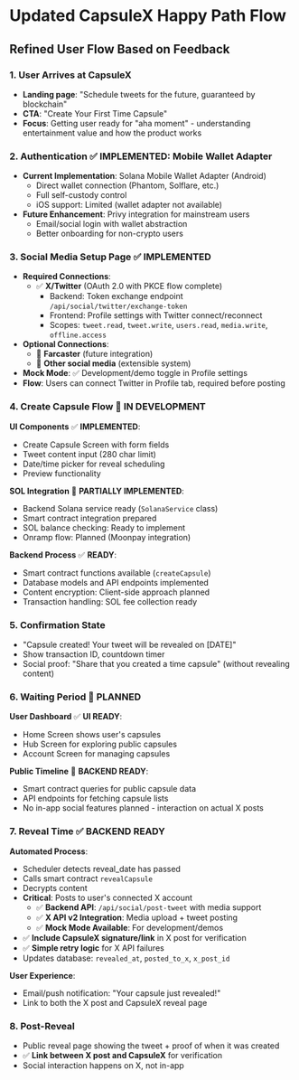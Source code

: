 # Updated CapsuleX Happy Path Flow

## Refined User Flow Based on Feedback

### 1. **User Arrives at CapsuleX**
- **Landing page**: "Schedule tweets for the future, guaranteed by blockchain"
- **CTA**: "Create Your First Time Capsule"
- **Focus**: Getting user ready for "aha moment" - understanding entertainment value and how the product works

### 2. **Authentication** ✅ **IMPLEMENTED: Mobile Wallet Adapter**
- **Current Implementation**: Solana Mobile Wallet Adapter (Android)
  - Direct wallet connection (Phantom, Solflare, etc.)
  - Full self-custody control
  - iOS support: Limited (wallet adapter not available)
- **Future Enhancement**: Privy integration for mainstream users
  - Email/social login with wallet abstraction
  - Better onboarding for non-crypto users

### 3. **Social Media Setup Page** ✅ **IMPLEMENTED**
- **Required Connections**:
  - ✅ **X/Twitter** (OAuth 2.0 with PKCE flow complete)
    - Backend: Token exchange endpoint `/api/social/twitter/exchange-token`
    - Frontend: Profile settings with Twitter connect/reconnect
    - Scopes: `tweet.read`, `tweet.write`, `users.read`, `media.write`, `offline.access`
- **Optional Connections**:
  - 🔮 **Farcaster** (future integration)
  - 🔮 **Other social media** (extensible system)
- **Mock Mode**: ✅ Development/demo toggle in Profile settings
- **Flow**: Users can connect Twitter in Profile tab, required before posting

### 4. **Create Capsule Flow** 🚧 **IN DEVELOPMENT**
**UI Components** ✅ **IMPLEMENTED**:
- Create Capsule Screen with form fields
- Tweet content input (280 char limit)
- Date/time picker for reveal scheduling
- Preview functionality

**SOL Integration** 🚧 **PARTIALLY IMPLEMENTED**:
- Backend Solana service ready (`SolanaService` class)
- Smart contract integration prepared
- SOL balance checking: Ready to implement
- Onramp flow: Planned (Moonpay integration)

**Backend Process** ✅ **READY**:
- Smart contract functions available (`createCapsule`)
- Database models and API endpoints implemented
- Content encryption: Client-side approach planned
- Transaction handling: SOL fee collection ready

### 5. **Confirmation State**
- "Capsule created! Your tweet will be revealed on [DATE]"
- Show transaction ID, countdown timer
- Social proof: "Share that you created a time capsule" (without revealing content)

### 6. **Waiting Period** 🚧 **PLANNED**
**User Dashboard** ✅ **UI READY**:
- Home Screen shows user's capsules
- Hub Screen for exploring public capsules
- Account Screen for managing capsules

**Public Timeline** 🚧 **BACKEND READY**:
- Smart contract queries for public capsule data
- API endpoints for fetching capsule lists
- No in-app social features planned - interaction on actual X posts

### 7. **Reveal Time** ✅ **BACKEND READY**
**Automated Process**:
- Scheduler detects reveal_date has passed
- Calls smart contract `revealCapsule`
- Decrypts content
- **Critical**: Posts to user's connected X account
  - ✅ **Backend API**: `/api/social/post-tweet` with media support
  - ✅ **X API v2 Integration**: Media upload + tweet posting
  - ✅ **Mock Mode Available**: For development/demos
- ✅ **Include CapsuleX signature/link** in X post for verification
- ✅ **Simple retry logic** for X API failures
- Updates database: `revealed_at`, `posted_to_x`, `x_post_id`

**User Experience**:
- Email/push notification: "Your capsule just revealed!"
- Link to both the X post and CapsuleX reveal page

### 8. **Post-Reveal**
- Public reveal page showing the tweet + proof of when it was created
- ✅ **Link between X post and CapsuleX** for verification
- Social interaction happens on X, not in-app